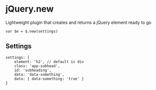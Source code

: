 # jQuery.new

Lightweight plugin that creates and returns a jQuery element ready to go

` var $e = $.new(settings) `

## Settings

```
settings: {
	element: 'h2', // default is div
	class: 'app-subhead',
	id: 'subheading',
	data: 'data-something',
	data: { data-something: 'true' }
}
```